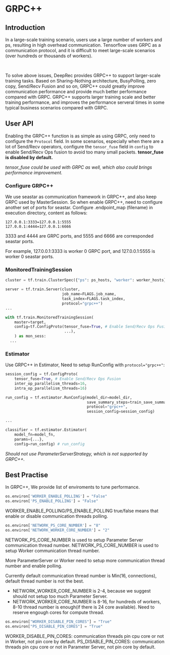 # GRPC++
## Introduction
In a large-scale training scenario, users use a large number of workers and ps, resulting in high overhead communication. Tensorflow uses GRPC as a communication protocol, and it is difficult to meet large-scale scenarios (over hundreds or thousands of workers).​

​

To solve above issues, DeepRec provides GRPC++ to support larger-scale training tasks. Based on Sharing-Nothing architecture, BusyPolling, zero copy, Send/Recv Fusion and so on, GRPC++ could greatly improve communication performance and provide much better performance compared with GRPC. GRPC++ supports larger training scale and better training performance, and improves the performance serveral times in some typical business scenarios compared with GRPC.

## User API

Enabling the GRPC++ function is as simple as using GRPC, only need to configure the `Protocol` field.
In some scenarios, especially when there are a lot of Send/Recv operators, configure the `tensor_fuse` field in `config` to enable Send/Recv Ops fusion to avoid too many small packets. **tensor_fuse is disabled by default.**

_tensor_fuse could be used with GRPC as well, which also could brings performance improvement._


### Configure GRPC++

We use seastar as communication framework in GRPC++, and also keep GRPC used by MasterSession. So when enable GRPC++, need to configure another set of ports for seastar. Configure .endpoint_map (filename) in execution directory, content as follows:

```
127.0.0.1:3333=127.0.0.1:5555
127.0.0.1:4444=127.0.0.1:6666
```

3333 and 4444 are GRPC ports, and 5555 and 6666 are corresponded seastar ports.

For example, 127.0.0.1:3333 is worker 0 GRPC port, and 127.0.0.1:5555 is worker 0 seastar ports.


### MonitoredTrainingSession
```python
cluster = tf.train.ClusterSpec({"ps": ps_hosts, "worker": worker_hosts})

server = tf.train.Server(cluster,
                         job_name=FLAGS.job_name,
                         task_index=FLAGS.task_index,
                         protocol="grpc++")
...

with tf.train.MonitoredTrainingSession(
    master=target,
    config=tf.ConfigProto(tensor_fuse=True, # Enable Send/Recv Ops Fusion
                          ...),
    ) as mon_sess:
  ...
```
### Estimator
Use GRPC++ in Estimator, Need to setup RunConfig with `protocol="grpc++"`:
```python
session_config = tf.ConfigProto(
    tensor_fuse=True, # Enable Send/Recv Ops Fusion
    inter_op_parallelism_threads=16,
    intra_op_parallelism_threads=16)

run_config = tf.estimator.RunConfig(model_dir=model_dir, 
                                    save_summary_steps=train_save_summary_steps,
                                    protocol="grpc++",
                                    session_config=session_config)

...

classifier = tf.estimator.Estimator(
    model_fn=model_fn,
    params={...},
    config=run_config) # run_config
```
_Should not use ParameterServerStrategy, which is not supported by GRPC++._

## Best Practise

In GRPC++, We provide list of enviroments to tune performance.
```python
os.environ['WORKER_ENABLE_POLLING'] = "False"
os.environ['PS_ENABLE_POLLING'] = "False"
```
WORKER_ENABLE_POLLING/PS_ENABLE_POLLING true/false means that enable or disable communication threads polling.


```python
os.environ['NETWORK_PS_CORE_NUMBER'] = "8"
os.environ['NETWORK_WORKER_CORE_NUMBER'] = "2"
```

NETWORK_PS_CORE_NUMBER is used to setup Parameter Server communication thread number.
NETWORK_PS_CORE_NUMBER is used to setup Worker communication thread number.

More ParameterServer or Worker need to setup more communication thread number and enable polling.

Currently default communication thread number is Min(16, connections), default thread number is not the best.
- NETWORK_WORKER_CORE_NUMBER is 2-4, because we suggest should not setup too much Parameter Server.
- NETWORK_WORKER_CORE_NUMBER is 8-16, for hundreds of workers, 8-10 thread number is enough(if there is 24 core available). Need to reserve engough cores for compute thread.


```python
os.environ["WORKER_DISABLE_PIN_CORES"] = "True"
os.environ["PS_DISABLE_PIN_CORES"] = "True"
```

WORKER_DISABLE_PIN_CORES: communication threads pin cpu core or not in Worker, not pin core by default.
PS_DISABLE_PIN_CORES: communication threads pin cpu core or not in Parameter Server, not pin core by default.
